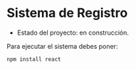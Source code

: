 <h1>Sistema de Registro</h1>

- Estado del proyecto: en construcción. 

Para ejecutar el sistema debes poner:

```npm install react```
